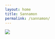 ```yaml
---
layout: home
title: Sannamon
permalink: /sannamon/
---
```



![]({{site.baseurl}}/images/contact.jpg)
